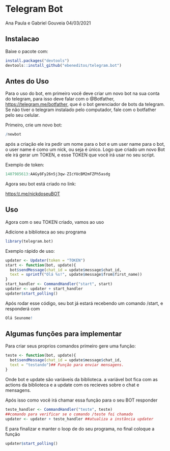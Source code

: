 Telegram Bot
================
Ana Paula e Gabriel Gouveia
04/03/2021

## Instalacao

Baixe o pacote com:

``` r
install.packages("devtools")
devtools::install_github("ebeneditos/telegram.bot")
```

## Antes do Uso

Para o uso do bot, em primeiro você deve criar um novo bot na sua conta
do telegram, para isso deve falar com o @Botfather,
<https://telegram.me/botfather>, que é o bot gerenciador de bots da
telegram. Se não tiver o telegram instalado pelo computador, fale com o
botfather pelo seu celular.

Primeiro, crie um novo bot:

``` r
/newbot
```

após a criação ele ira pedir um nome para o bot e um user name para o
bot, o user name é como um nick, ou seja é único. Logo que criado um
novo Bot ele irá gerar um TOKEN, e esse TOKEN que você irá usar no seu
script.

Exemplo de token:

``` r
1407985613:AAGy8Fy26n5j3qw-ZIcYUcBM2mFZPh5asdg
```

Agora seu bot está criado no link:

<a href="https:\\t.me/nickdoseuBOT" class="uri">https:\\t.me/nickdoseuBOT</a>

## Uso

Agora com o seu TOKEN criado, vamos ao uso

Adicione a biblioteca ao seu programa

``` r
library(telegram.bot)
```

Exemplo rápido de uso:

``` r
updater <- Updater(token = "TOKEN")
start <- function(bot, update){
  bot$sendMessage(chat_id = update$message$chat_id,
  text = sprintf("Olá %s!", update$message$from$first_name))
}
start_handler <- CommandHandler("start", start)
updater <- updater + start_handler
updater$start_polling()
```

Após rodar esse código, seu bot já estará recebendo um comando /start, e
responderá com

``` r
Olá Seunome!
```

## Algumas funções para implementar

Para criar seus proprios comandos primeiro gere uma função:

``` r
teste <- function(bot, update){
  bot$sendMessage(chat_id = update$message$chat_id,
  text = "testando")## Função para enviar mensagens.
}
```

Onde bot e update são variáveis da biblioteca. a variável bot fica com
as actions da biblioteca e a update com os recieves sobre o chat e
mensagens.

Após isso como você irá chamar essa função para o seu BOT responder

``` r
teste_handler <- CommandHandler("teste", teste)
##comando para verificar se o comando /teste foi chamado
updater <- updater + teste_handler ##atualiza a instância updater
```

E para finalizar e manter o loop de do seu programa, no final coloque a
função

``` r
updater$start_polling()
```
